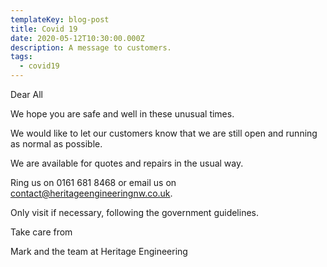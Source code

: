 ```yaml
---
templateKey: blog-post
title: Covid 19
date: 2020-05-12T10:30:00.000Z
description: A message to customers.
tags:
  - covid19
---
```

Dear All

We hope you are safe and well in these unusual times.

We would like to let our customers know that we are still open and running as normal as possible.

We are available for quotes and repairs in the usual way.

Ring us on 0161 681 8468 or email us on contact@heritageengineeringnw.co.uk.

Only visit if necessary, following the government guidelines.

Take care from 

Mark and the team at Heritage Engineering

